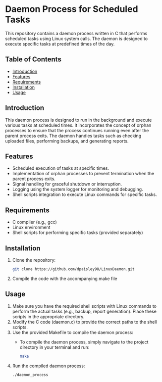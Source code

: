 # Daemon Process for Scheduled Tasks

This repository contains a daemon process written in C that performs scheduled tasks using Linux system calls. The daemon is designed to execute specific tasks at predefined times of the day.

## Table of Contents

- [Introduction](#introduction)
- [Features](#features)
- [Requirements](#requirements)
- [Installation](#installation)
- [Usage](#usage)

## Introduction

This daemon process is designed to run in the background and execute various tasks at scheduled times. It incorporates the concept of orphan processes to ensure that the process continues running even after the parent process exits. The daemon handles tasks such as checking uploaded files, performing backups, and generating reports.

## Features

- Scheduled execution of tasks at specific times.
- Implementation of orphan processes to prevent termination when the parent process exits.
- Signal handling for graceful shutdown or interruption.
- Logging using the system logger for monitoring and debugging.
- Shell scripts integration to execute Linux commands for specific tasks.

## Requirements

- C compiler (e.g., gcc)
- Linux environment
- Shell scripts for performing specific tasks (provided separately)

## Installation

1. Clone the repository:
   ```sh
   git clone https://github.com/dpaisley98/LinuxDaemon.git
2. Compile the code with the accompanying make file

## Usage

1. Make sure you have the required shell scripts with Linux commands to perform the actual tasks (e.g., backup, report generation). Place these scripts in the appropriate directory.
2. Modify the C code (daemon.c) to provide the correct paths to the shell scripts.
3. Use the provided Makefile to compile the daemon process:
   - To compile the daemon process, simply navigate to the project directory in your terminal and run:
   
     ```sh
     make
     ```
4. Run the compiled daemon process:
   ```sh
   ./daemon_process


